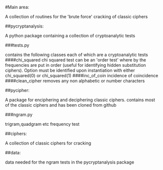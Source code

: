 #Main area:

A collection of routines for the 'brute force' cracking of classic ciphers

##pycryptanalysis:

A python package containing a collection of cryptoanalytic tests

###tests.py 

contains the following classes each of which are a cryptoanalytic tests
####chi_squared 
chi squared test
can be an 'order test' where by the frequencies are put in order (useful 
for identifying hidden substitution ciphers). Option must be identified
upon instantiation with either chi_squared(0) or chi_squared(1)
####inc_of_coin
incidence of coincidence
####clean_cipher
removes any non alphabetic or number characters

##pycipher:

A package for enciphering and deciphering classic ciphers. contains most of the classic
ciphers and has been cloned from github

###ngram.py

trigram,quadgram etc frequency test

##ciphers:

A collection of classic ciphers for cracking

##data:

data needed for the ngram tests in the pycryptanalysis package







